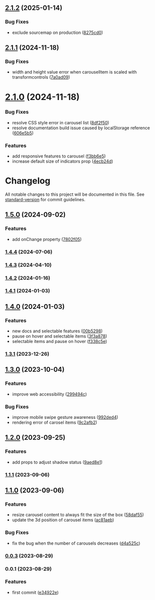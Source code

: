 ## [2.1.2](https://github.com/Byongho96/react-responsive-3d-carousel/compare/v2.1.1...v2.1.2) (2025-01-14)


### Bug Fixes

* exclude sourcemap on production ([8275cd0](https://github.com/Byongho96/react-responsive-3d-carousel/commit/8275cd0f9642cec8dcd8295bec22517c54368f94))

## [2.1.1](https://github.com/Byongho96/react-responsive-3d-carousel/compare/v2.1.0...v2.1.1) (2024-11-18)


### Bug Fixes

* width and height value error when carouselItem is scaled with transformcontrols ([7a0ad09](https://github.com/Byongho96/react-responsive-3d-carousel/commit/7a0ad09cfaa9cb8413f9593d9bd56b670d0aa365))

# [2.1.0](https://github.com/Byongho96/react-responsive-3d-carousel/compare/v2.0.1...v2.1.0) (2024-11-18)


### Bug Fixes

* resolve CSS style error in carousel list ([8df2f50](https://github.com/Byongho96/react-responsive-3d-carousel/commit/8df2f50ef7e60daff849db24867f1ffd743902a6))
* resolve documentation build issue caused by localStorage reference ([606e5b5](https://github.com/Byongho96/react-responsive-3d-carousel/commit/606e5b56479b1b19371e69a9221fbfbae88c2e29))


### Features

* add responsive features to carousel ([f3bb6e5](https://github.com/Byongho96/react-responsive-3d-carousel/commit/f3bb6e50118ee88f6928010811e9d5069a6956cf))
* increase default size of indicators prop ([4ecb24d](https://github.com/Byongho96/react-responsive-3d-carousel/commit/4ecb24d8f6f4ba1f35623fbd91db4a51ffde4360))

# Changelog

All notable changes to this project will be documented in this file. See [standard-version](https://github.com/conventional-changelog/standard-version) for commit guidelines.

## [1.5.0](https://github.com/Byongho96/react-responsive-3d-carousel/compare/v1.4.4...v1.5.0) (2024-09-02)


### Features

* add onChange property ([7802f05](https://github.com/Byongho96/react-responsive-3d-carousel/commit/7802f05f3e546361f7c5bd46b174ea9e59e1d524))

### [1.4.4](https://github.com/Byongho96/react-responsive-3d-carousel/compare/v1.4.3...v1.4.4) (2024-07-06)

### [1.4.3](https://github.com/Byongho96/react-responsive-3d-carousel/compare/v1.4.2...v1.4.3) (2024-04-10)

### [1.4.2](https://github.com/Byongho96/react-responsive-3d-carousel/compare/v1.4.1...v1.4.2) (2024-01-16)

### [1.4.1](https://github.com/Byongho96/react-responsive-3d-carousel/compare/v1.4.0...v1.4.1) (2024-01-03)

## [1.4.0](https://github.com/Byongho96/react-responsive-3d-carousel/compare/v1.3.1...v1.4.0) (2024-01-03)


### Features

* new docs and selectable features ([00b5298](https://github.com/Byongho96/react-responsive-3d-carousel/commit/00b5298fe33811db4b2de870b27d9e3e501848c6))
* pause on hover and selectable items ([3f3a878](https://github.com/Byongho96/react-responsive-3d-carousel/commit/3f3a87899ea272b355ba9917796908bae60fa3ba))
* selectable items and pause on hover ([f338c5e](https://github.com/Byongho96/react-responsive-3d-carousel/commit/f338c5e168b2bf50f71ea978b41619635eb421df))

### [1.3.1](https://github.com/Byongho96/react-responsive-3d-carousel/compare/v1.3.0...v1.3.1) (2023-12-26)

## [1.3.0](https://github.com/Byongho96/react-responsive-3d-carousel/compare/v1.2.0...v1.3.0) (2023-10-04)


### Features

* improve web accessibility ([299494c](https://github.com/Byongho96/react-responsive-3d-carousel/commit/299494c164577b52eb859979c450c7b1950e4f78))


### Bug Fixes

* improve mobile swipe gesture awareness ([992ded4](https://github.com/Byongho96/react-responsive-3d-carousel/commit/992ded47e7ee92e6adabf2bf62ecd17e7f26c25d))
* rendering error of carosel items ([9c2afb2](https://github.com/Byongho96/react-responsive-3d-carousel/commit/9c2afb233713959e9db0599697f5082dcc56975b))

## [1.2.0](https://github.com/Byongho96/react-responsive-3d-carousel/compare/v1.1.1...v1.2.0) (2023-09-25)


### Features

* add props to adjust shadow status ([9aed8e1](https://github.com/Byongho96/react-responsive-3d-carousel/commit/9aed8e13408827940cf1e495b044e7d33a374f89))

### [1.1.1](https://github.com/Byongho96/react-responsive-3d-carousel/compare/v1.1.0...v1.1.1) (2023-09-06)

## [1.1.0](https://github.com/Byongho96/react-responsive-3d-carousel/compare/v0.0.3...v1.1.0) (2023-09-06)


### Features

* resize carousel content to always fit the size of the box ([58daf55](https://github.com/Byongho96/react-responsive-3d-carousel/commit/58daf559493d71453c06cfb86b62c6894f281a64))
* update the 3d position of carousel items ([ac81aeb](https://github.com/Byongho96/react-responsive-3d-carousel/commit/ac81aeb724ed12ac6fd0f2fb40afc0a9e9d75399))


### Bug Fixes

* fix the bug when the number of carousels decreases ([d4a525c](https://github.com/Byongho96/react-responsive-3d-carousel/commit/d4a525c98a2c98da956d875dde4d059e3fa8c7ef))

### [0.0.3](https://github.com/Byongho96/react-responsive-3d-carousel/compare/v0.0.2...v0.0.3) (2023-08-29)

### 0.0.1 (2023-08-29)

### Features

- first commit ([e34922e](https://github.com/Byongho96/react-responsive-3d-carousel/commit/e34922eb2f787aa5bd609c8764f13834c82dbba2))
